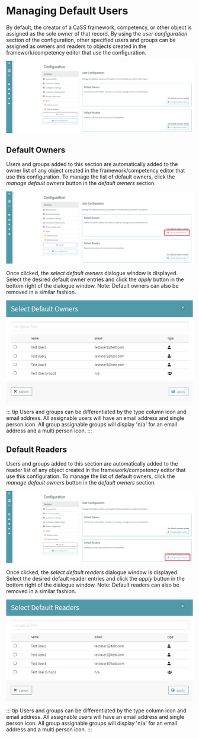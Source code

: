 
# Managing Default Users

By default, the creator of a CaSS framework, competency, or other object is assigned as the sole owner of that record. By using the _user configuration_ section of the configuration, other specified users and groups can be assigned as owners and readers to objects created in the framework/competency editor that use the configuration.

![User configuration](/docs/user-configuration.png)

## Default Owners

Users and groups added to this section are automatically added to the owner list of any object created in the framework/competency editor that use this configuration. To manage the list of default owners, click the _manage default owners_ button in the _default owners_ section.

 ![Manage Default Owners](/docs/manage-default-owners.png)

Once clicked, the _select default owners_ dialogue window is displayed. Select the desired default owner entries and click the _apply_ button in the bottom right of the dialogue window. Note: Default owners can also be removed in a similar fashion.

 ![Select Default Owners](/docs/select-default-owners.png)

::: tip
Users and groups can be differentiated by the type column icon and email address. All assignable users will have an email address and single person icon. All group assignable groups will display &#39;n/a&#39; for an email address and a multi person icon.
:::

## Default Readers

Users and groups added to this section are automatically added to the reader list of any object created in the framework/competency editor that use this configuration. To manage the list of default owners, click the _manage default owners_ button in the _default owners_ section.

![Manage Default Readers](/docs/manage-default-readers.png)

Once clicked, the _select default readers_ dialogue window is displayed. Select the desired default reader entries and click the _apply_ button in the bottom right of the dialogue window. Note: Default readers can also be removed in a similar fashion.

![Select Default Readers](/docs/select-default-readers.png)

::: tip
Users and groups can be differentiated by the type column icon and email address. All assignable users will have an email address and single person icon. All group assignable groups will display &#39;n/a&#39; for an email address and a multi person icon.
:::
